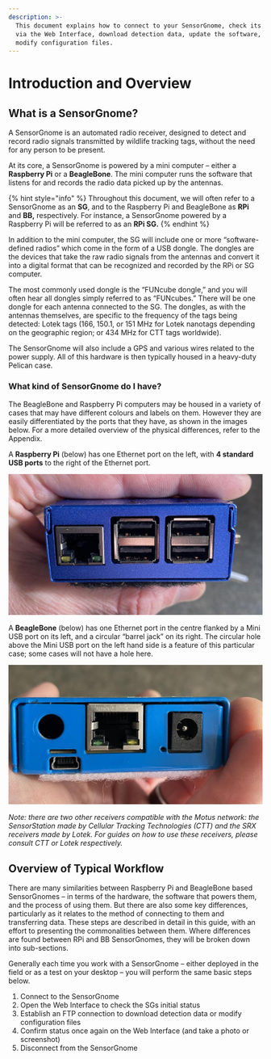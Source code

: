 ```yaml
---
description: >-
  This document explains how to connect to your SensorGnome, check its status
  via the Web Interface, download detection data, update the software, and
  modify configuration files.
---
```


# Introduction and Overview

## What is a SensorGnome?

A SensorGnome is an automated radio receiver, designed to detect and record radio signals transmitted by wildlife tracking tags, without the need for any person to be present.

At its core, a SensorGnome is powered by a mini computer – either a **Raspberry Pi** or a **BeagleBone**. The mini computer runs the software that listens for and records the radio data picked up by the antennas.

{% hint style="info" %}
Throughout this document, we will often refer to a SensorGnome as an **SG**, and to the Raspberry Pi and BeagleBone as **RPi** and **BB,** respectively. For instance, a SensorGnome powered by a Raspberry Pi will be referred to as an **RPi SG.** 
{% endhint %}

In addition to the mini computer, the SG will include one or more “software-defined radios” which come in the form of a USB dongle. The dongles are the devices that take the raw radio signals from the antennas and convert it into a digital format that can be recognized and recorded by the RPi or SG computer.

The most commonly used dongle is the “FUNcube dongle,” and you will often hear all dongles simply referred to as “FUNcubes.” There will be one dongle for each antenna connected to the SG. The dongles, as with the antennas themselves, are specific to the frequency of the tags being detected: Lotek tags \(166, 150.1, or 151 MHz for Lotek nanotags depending on the geographic region; or 434 MHz for CTT tags worldwide\).

The SensorGnome will also include a GPS and various wires related to the power supply. All of this hardware is then typically housed in a heavy-duty Pelican case.

###  What kind of SensorGnome do I have?

The BeagleBone and Raspberry Pi computers may be housed in a variety of cases that may have different colours and labels on them. However they are easily differentiated by the ports that they have, as shown in the images below. For a more detailed overview of the physical differences, refer to the Appendix.

A **Raspberry Pi** \(below\) has one Ethernet port on the left, with **4 standard USB ports** to the right of the Ethernet port.

![Raspberry Pi](.gitbook/assets/rpi.jpg)

A **BeagleBone** \(below\) has one Ethernet port in the centre flanked by a Mini USB port on its left, and a circular “barrel jack” on its right. The circular hole above the Mini USB port on the left hand side is a feature of this particular case; some cases will not have a hole here.

![BeagleBone](.gitbook/assets/bb.jpg)

_Note: there are two other receivers compatible with the Motus network: the SensorStation made by Cellular Tracking Technologies \(CTT\) and the SRX receivers made by Lotek. For guides on how to use these receivers, please consult CTT or Lotek respectively._

##  Overview of Typical Workflow

There are many similarities between Raspberry Pi and BeagleBone based SensorGnomes – in terms of the hardware, the software that powers them, and the process of using them. But there are also some key differences, particularly as it relates to the method of connecting to them and transferring data. These steps are described in detail in this guide, with an effort to presenting the commonalities between them. Where differences are found between RPi and BB SensorGnomes, they will be broken down into sub-sections. 

Generally each time you work with a SensorGnome – either deployed in the field or as a test on your desktop – you will perform the same basic steps below. 

1. Connect to the SensorGnome
2. Open the Web Interface to check the SGs initial status
3. Establish an FTP connection to download detection data or modify configuration files
4. Confirm status once again on the Web Interface \(and take a photo or screenshot\)
5. Disconnect from the SensorGnome

